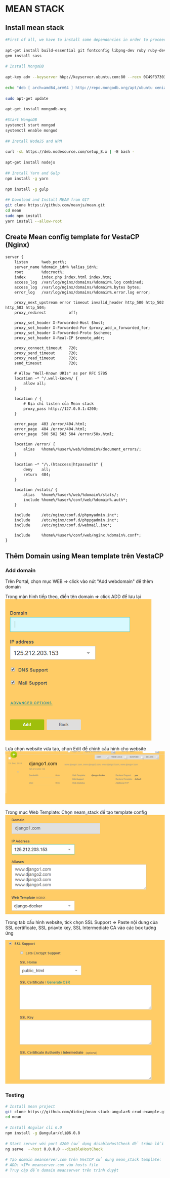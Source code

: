 
# MEAN STACK

## Install mean stack
```bash
#First of all, we have to install some dependencies in order to proceed

apt-get install build-essential git fontconfig libpng-dev ruby ruby-dev
gem install sass

# Install MongoDB

apt-key adv --keyserver hkp://keyserver.ubuntu.com:80 --recv 0C49F3730359A14518585931BC711F9BA15703C6

echo "deb [ arch=amd64,arm64 ] http://repo.mongodb.org/apt/ubuntu xenial/mongodb-org/3.4 multiverse" | tee /etc/apt/sources.list.d/mongodb-org-3.4.list

sudo apt-get update

apt-get install mongodb-org

#Start MongoDB
systemctl start mongod
systemctl enable mongod

## Install NodeJS and NPM

curl -sL https://deb.nodesource.com/setup_8.x | -E bash -

apt-get install nodejs

## Install Yarn and Gulp
npm install -g yarn

npm install -g gulp

## Download and Install MEAN from GIT
git clone https://github.com/meanjs/mean.git
cd mean
sudo npm install
yarn install --allow-root

```
## Create Mean config template for VestaCP (Nginx)

```nginx
server {
    listen      %web_port%;
    server_name %domain_idn% %alias_idn%;
    root        %docroot%;
    index       index.php index.html index.htm;
    access_log  /var/log/nginx/domains/%domain%.log combined;
    access_log  /var/log/nginx/domains/%domain%.bytes bytes;
    error_log   /var/log/nginx/domains/%domain%.error.log error;

    proxy_next_upstream error timeout invalid_header http_500 http_502 http_503 http_504;
    proxy_redirect          off;

    proxy_set_header X-Forwarded-Host $host;
    proxy_set_header X-Forwarded-For $proxy_add_x_forwarded_for;
    proxy_set_header X-Forwarded-Proto $scheme;
    proxy_set_header X-Real-IP $remote_addr;

    proxy_connect_timeout   720;
    proxy_send_timeout      720;
    proxy_read_timeout      720;
    send_timeout            720;

    # Allow "Well-Known URIs" as per RFC 5785
    location ~* ^/.well-known/ {
        allow all;
    }

    location / {
	    # Địa chỉ listen của Mean stack
        proxy_pass http://127.0.0.1:4200;
    }

    error_page  403 /error/404.html;
    error_page  404 /error/404.html;
    error_page  500 502 503 504 /error/50x.html;

    location /error/ {
        alias   %home%/%user%/web/%domain%/document_errors/;
    }

    location ~* "/\.(htaccess|htpasswd)$" {
        deny    all;
        return  404;
    }

    location /vstats/ {
        alias   %home%/%user%/web/%domain%/stats/;
        include %home%/%user%/conf/web/%domain%.auth*;
    }

    include     /etc/nginx/conf.d/phpmyadmin.inc*;
    include     /etc/nginx/conf.d/phppgadmin.inc*;
    include     /etc/nginx/conf.d/webmail.inc*;

    include     %home%/%user%/conf/web/nginx.%domain%.conf*;
}
```


## Thêm Domain using Mean template trên VestaCP

###  Add domain


Trên Portal, chọn mục WEB => click vào nút "Add webdomain" để thêm domain

Trong màn hình tiếp theo, điền tên domain => click ADD để lưu lại
![Add Domain 1](https://github.com/octvitasut/fWS/blob/master/common/images/docker_django/add_domain.PNG "Add Domain ")

Lựa chọn website vừa tạo, chọn Edit để chỉnh cấu hình cho website
![Edit domain](https://github.com/octvitasut/fWS/blob/master/common/images/docker_django/edit_domain1.PNG)

Trong mục Web Template: Chọn neam_stack để tạo template config 
![Edit template](https://github.com/octvitasut/fWS/blob/master/common/images/docker_django/edit_domain2.PNG)

Trong tab cấu hình website, tick chọn SSL Support => Paste nội dung của SSL certificate, SSL priavte key, SSL Intermediate CA vào các box tương ứng

![SSL add](https://github.com/octvitasut/fWS/blob/master/common/images/docker_django/ssl_add.PNG)


### Testing

```bash
# Install mean project
git clone https://github.com/didinj/mean-stack-angular6-crud-example.git
cd mean

# Install Angular cli 6.0
npm install -g @angular/cli@6.0.8

# Start server với port 4200 (sử dụng disableHostCheck để tránh lỗi invalid Host)
ng serve  --host 0.0.0.0 --disableHostCheck

# Tạo domain meanserver.com trên VestCP sử dụng mean_stack template:
# ADD: <IP> meanserver.com vào hosts file
# Truy cập đến domain meanserver trên trình duyệt
```

